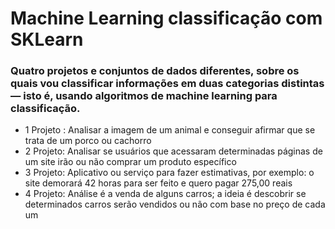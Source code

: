 # Machine Learning classificação com SKLearn


### Quatro projetos e conjuntos de dados diferentes, sobre os quais vou classificar informações em duas categorias distintas — isto é, usando algoritmos de machine learning para classificação.

- 1 Projeto : Analisar a imagem de um animal e conseguir afirmar que se trata de um porco ou cachorro
- 2 Projeto: Analisar se usuários que acessaram determinadas páginas de um site irão ou não comprar um produto específico
- 3 Projeto: Aplicativo ou serviço para fazer estimativas, por exemplo: o site demorará 42 horas para ser feito e quero pagar 275,00 reais
- 4 Projeto: Análise é a venda de alguns carros; a ideia é descobrir se determinados carros serão vendidos ou não com base no preço de cada um 
